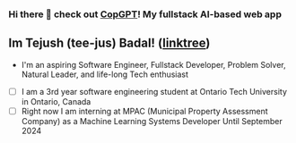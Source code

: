 ### Hi there 👋   check out [CopGPT](https://github.com/TejushBadal/CopGPT#readme)! My fullstack AI-based web app
## Im Tejush (tee-jus) Badal! ([linktree](https://linktr.ee/tejushbadal)) 
* I'm an aspiring Software Engineer, Fullstack Developer, Problem Solver, Natural Leader, and life-long Tech enthusiast
- [ ] I am a 3rd year software engineering student at Ontario Tech University in Ontario, Canada
- [ ] Right now I am interning at MPAC (Municipal Property Assessment Company) as a Machine Learning Systems Developer Until September 2024

